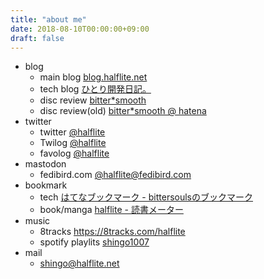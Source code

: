 ```yaml
---
title: "about me"
date: 2018-08-10T00:00:00+09:00
draft: false
---
```


- blog
    - main blog [blog.halflite.net](http://blog.halflite.net/ "blog.halflite.net")
    - tech blog [ひとり開発日記。](https://halflite.github.io/techlog/ "ひとり開発日記。")
    - disc review [bitter*smooth](https://bittersmooth.halflite.net/ "bitter*smooth")
    - disc review(old) [bitter*smooth @ hatena](http://d.hatena.ne.jp/halflite/ "bitter*smooth @ hatena")
- twitter
    - twitter [@halflite](https://twitter.com/halflite "@halflite")
    - Twilog [@halflite](https://twilog.togetter.com/halflite "@halflite")
    - favolog [@halflite](https://favolog.org/halflite "@halflite")
- mastodon
    - fedibird.com [@halflite@fedibird.com](https://fedibird.com/@halflite "@halflite@fedibird.com")
- bookmark
    - tech [はてなブックマーク - bittersoulsのブックマーク](http://b.hatena.ne.jp/bittersouls/ "はてなブックマーク - bittersoulsのブックマーク")
    - book/manga [halflite - 読書メーター](https://bookmeter.com/users/341894 "halflite - 読書メーター")
- music
    - 8tracks https://8tracks.com/halflite
    - spotify playlits [shingo1007](https://open.spotify.com/user/94adu4wv5h59ykv64hed3sl7m "shingo1007")
- mail
    - [shingo@halflite.net](<mailto:shingo@halflite.net>)